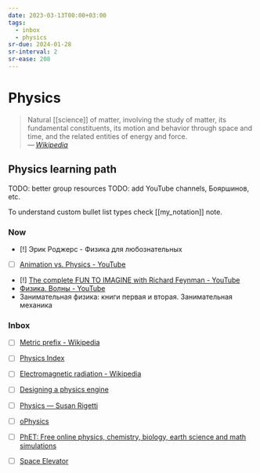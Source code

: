```yaml
---
date: 2023-03-13T00:00+03:00
tags:
  - inbox
  - physics
sr-due: 2024-01-28
sr-interval: 2
sr-ease: 208
---
```


# Physics

> Natural [[science]] of matter, involving the study of matter, its fundamental
> constituents, its motion and behavior through space and time, and the related
> entities of energy and force.\
> — <cite>[Wikipedia](https://en.wikipedia.org/wiki/Physics)</cite>

## Physics learning path

TODO: better group resources
TODO: add YouTube channels, Бояршинов, etc.

To understand custom bullet list types check [[my_notation]] note.

### Now

- [!] Эрик Роджерс - Физика для любознательных
- [ ] [Animation vs. Physics - YouTube](https://www.youtube.com/watch?v=ErMSHiQRnc8)
- [!] [The complete FUN TO IMAGINE with Richard Feynman - YouTube](https://www.youtube.com/watch?v=P1ww1IXRfTA)
- [Физика. Волны - YouTube](https://www.youtube.com/playlist?list=PLxGo9dxQkqWB7xCLfpO3ec6sOUkaVIWyn)
- Занимательная физика: книги первая и вторая. Занимательная механика

### Inbox

- [ ] [Metric prefix - Wikipedia](https://en.wikipedia.org/wiki/Metric_prefix)
- [ ] [Physics Index](https://www.mathsisfun.com/physics/index.html)
- [ ] [Electromagnetic radiation - Wikipedia](https://en.wikipedia.org/wiki/Electromagnetic_radiation)
- [ ] [Designing a physics engine](https://winter.dev/articles/physics-engine)
- [ ] [Physics — Susan Rigetti](https://www.susanrigetti.com/physics)

- [ ] [oPhysics](http://ophysics.com/index.html)
- [ ] [PhET: Free online physics, chemistry, biology, earth science and math simulations](https://phet.colorado.edu/)
- [ ] [Space Elevator](https://neal.fun/space-elevator/)
